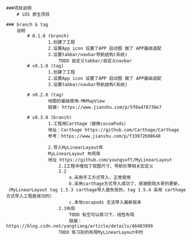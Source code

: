 ####
	###项目说明
		# iOS 原生项目

	### branch & tag
		说明
			# 0.1.0 (branch)
					1.创建了工程
					2.设置App icon 设置了APP 启动图 做了 APP基础适配
					3.设置tabbar/navbar导航结构(系统)
						TODO 自定义tabbar/自定义navbar
			# v0.1.0 (tag)
					1.创建了工程
					2.设置App icon 设置了APP 启动图 做了 APP基础适配
					3.设置tabbar/navbar导航结构(系统)

			# v0.2.0 (tag)
					地图的基础使用-MKMapView
					链接: https://www.jianshu.com/p/5f0a478738e7

			# v0.3.0 (branch) 
					1.工程用Carthage（替换cocoaPods）
					地址：Carthage https://github.com/Carthage/Carthage
					参考：https://www.jianshu.com/p/f33972b08648
					
					2.导入MyLinearLayout库
					MyLinearLayout 布局库
					地址 https://github.com/youngsoft/MyLinearLayout
						2.1工程中增加了视图尺寸、导航栏等相关宏定义
						2.2 
							a.采用手工方式导入，正常使用
							b.采用carthage方式导入成功了，感谢欧阳大哥的更新，（MyLinearLayout tag 1.5.3 carthage导入是失败的，tag 1.5.4 采用 carthage 方式导入工程是成功的）
							c.本地cocapods 无法导入最新版本
						2.3布局
							TODO 有空可以练习下，线性布局
							链接：https://blog.csdn.net/yangtiang/article/details/46483999
						TODO 练习别的布局MyLinearLayout中的